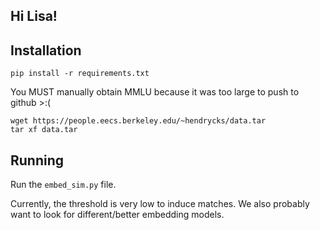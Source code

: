 ## Hi Lisa!

## Installation
`pip install -r requirements.txt`

You MUST manually obtain MMLU because it was too large to push to github >:(

```
wget https://people.eecs.berkeley.edu/~hendrycks/data.tar
tar xf data.tar
```

## Running
Run the `embed_sim.py` file. 

Currently, the threshold is very low to induce matches. We also probably want to look for different/better embedding models.
